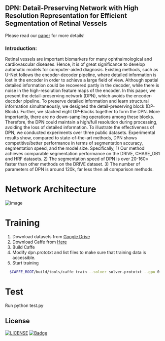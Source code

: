 ## DPN: Detail-Preserving Network with High Resolution Representation for Efficient Segmentation of Retinal Vessels
Please read our [paper](https://xxx) for more details!
### Introduction:
Retinal vessels are important biomarkers for many ophthalmological and cardiovascular diseases. Hence, it is of great significance to develop automatic models for computer-aided diagnosis. Existing methods, such as U-Net follows the encoder-decoder pipeline, where detailed information is lost in the encoder in order to achieve a large field of view. Although spatial detailed information could be recovered partly in the decoder, while there is noise in the high-resolution feature maps of the encoder. In this paper, we present the detail-preserving network (DPN), which avoids the encoder-decoder pipeline. To preserve detailed information and learn structural information simultaneously, we designed the detail-preserving block (DP-Block). Further, we stacked eight DP-Blocks together to form the DPN. More importantly, there are no down-sampling operations among these blocks. Therefore, the DPN could maintain a high/full resolution during processing, avoiding the loss of detailed information. To illustrate the effectiveness of DPN, we conducted experiments over three public datasets. Experimental results show, compared to state-of-the-art methods, DPN shows competitive/better performance in terms of segmentation accuracy, segmentation speed, and the model size. Specifically, 1) Our method achieves comparable segmentation performance on the DRIVE, CHASE\_DB1 and HRF datasets.  2) The segmentation speed of DPN is over 20-160$\times$ faster than other methods on the DRIVE dataset.  3) The number of parameters of DPN is around 120k, far less then all comparison methods.

# Network Architecture
![image](https://github.com/guomugong/DPN/dpn_overview.jpg)

# Training
1. Download datasets from [Google Drive](https://drive.google.com/file/d/1D_9grpxsgksGj1ddiJDJFiU0KPTguiah/view?usp=sharing)
2. Download Caffe from [Here](https://github.com/guomugong/FFIA)
3. Build Caffe
4. Modify dpn.prototxt and list files to make sure that training data is accessible.
5. Start training

```bash
  $CAFFE_ROOT/build/tools/caffe train --solver solver.prototxt --gpu 0
```

# Test
Run python test.py


## License
[![LICENSE](https://img.shields.io/badge/license-Anti%20996-blue.svg)](https://github.com/996icu/996.ICU/blob/master/LICENSE)
[![Badge](https://img.shields.io/badge/link-996.icu-red.svg)](https://996.icu/#/zh_CN)

